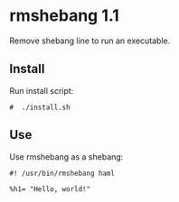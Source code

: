 # rmshebang 1.1

Remove shebang line to run an executable.

## Install

Run install script:

	#  ./install.sh

## Use

Use rmshebang as a shebang:

	#! /usr/bin/rmshebang haml

	%h1= "Hello, world!"
